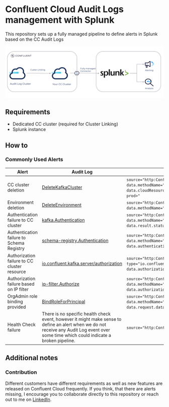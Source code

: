# Confluent Cloud Audit Logs management with Splunk

This repository sets up a fully managed pipeline to define alerts in Splunk based on the CC Audit Logs

![](./images/overview.png)

## Requirements
* Dedicated CC cluster (required for Cluster Linking)
* Splunk instance

## How to

[//]: # (A detailed step-by-step explanation is provided in the corresponding blog article)



[//]: # (https://github.com/pneff93/cc-audit-logs-splunk/assets/39708443/e3899e44-a989-45bc-b550-153ea1b54df0)


### Commonly Used Alerts

| Alert                                        | Audit Log                                                                                                                                                                                                 | Splunk search                                                                                                                          | Verified |
|----------------------------------------------|-----------------------------------------------------------------------------------------------------------------------------------------------------------------------------------------------------------|----------------------------------------------------------------------------------------------------------------------------------------|----------|
| CC cluster deletion                          | [DeleteKafkaCluster](https://docs.confluent.io/cloud/current/monitoring/audit-logging/event-methods/organization-events.html#deletekafkacluster)                                                          | `source="http:Confluent Audit Logs" data.methodName="DeleteKafkaCluster" data.cloudResources{}.resource.resourceId="<lkc-prod>"`                                                             | ✅        |
| Environment deletion                         | [DeleteEnvironment](https://docs.confluent.io/cloud/current/monitoring/audit-logging/event-methods/organization-events.html#deleteenvironment)                                                            | `source="http:Confluent Audit Logs" data.methodName="DeleteEnvironment"`                                                               | ✅        |
| Authentication failure to CC cluster         | [kafka.Authentication](https://docs.confluent.io/cloud/current/monitoring/audit-logging/event-methods/authorization-authentication-events.html#kafka-authentication)                                      | `source="http:Confluent Audit Logs" data.methodName="kafka.Authentication" data.result.status="UNAUTHENTICATED"`                       | ✅        |
| Authentication failure to Schema Registry    | [schema-registry.Authentication](https://docs.confluent.io/cloud/current/monitoring/audit-logging/event-methods/sr-authn-authz.html#schema-registry-authentication)                                       | `source="http:Confluent Audit Logs" data.methodName="schema-registry.Authentication" data.authenticationInfo.result="UNAUTHENTICATED"` |          |
| Authorization failure to CC cluster resource | [io.confluent.kafka.server/authorization](https://docs.confluent.io/cloud/current/monitoring/audit-logging/event-methods/authorization-authentication-events.html#ak-cluster-authorization-event-methods) | `source="http:Confluent Audit Logs" type="io.confluent.kafka.server/authorization" data.authorizationInfo.granted="false"`             |✅ |
| Authorization failure based on IP filter     | [ip-filter.Authorize](https://docs.confluent.io/cloud/current/monitoring/audit-logging/event-methods/ip-filter-authz.html#ip-filter-authorize)                                                            | `source="http:Confluent Audit Logs" data.methodName="ip-filter.Authorize" data.authorizationInfo.result="DENY"`                        | |
| OrgAdmin role binding provided               | [BindRoleForPrincipal](https://docs.confluent.io/cloud/current/monitoring/audit-logging/event-methods/rbac.html#bindroleforprincipal)                                                                     | `source="http:Confluent Audit Logs" data.methodName="BindRoleForPrincipal" data.request.data.role_name="OrganizationAdmin"`            | ✅        |
| Health Check failure                         | There is no specific health check event, however it might make sense to define an alert when we do not receive any Audit Log event over some time which could indicate a broken pipeline.                 | `source="http:Confluent Audit Logs"`                                                                                                   |    ✅      |




## Additional notes

### Contribution

Different customers have different requirements as well as new features are released on Confluent Cloud frequently. 
If you think, that there are alerts missing, I encourage you to collaborate directly to this repository or reach out to me
on [LinkedIn](https://www.linkedin.com/in/patrick-neff-7bb3b21a4/).
